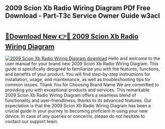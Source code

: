 ## 2009 Scion Xb Radio Wiring Diagram PDf Free Download - Part-T3c Service Owner Guide w3acl

# <h2><a href="http://dfhplan.blite.top/?on=2009+Scion+Xb+Radio+Wiring+Diagram">🔗Download New 👉🔴 2009 Scion Xb Radio Wiring Diagram</a></h2>

[![2009 Scion Xb Radio Wiring Diagram download](https://i.imgur.com/lujVjoI.png)](http://dfhplan.blite.top/?on=2009+Scion+Xb+Radio+Wiring+Diagram)
Hello and welcome to the user manual for your brand new 2009 Scion Xb Radio Wiring Diagram. This guide is specifically designed to familiarize you with the features, functions, and benefits of your product. You will find step-by-step instructions for installation, usage, and maintenance, as well as troubleshooting tips for common issues. Thank You for Choosing Brand Name We are committed to providing you with exceptional products and services. This remarkable 2009 Scion Xb Radio Wiring Diagram offers a seamless blend of functionality and user-friendliness, thanks to its advanced features. Our expectation is that the 2009 Scion Xb Radio Wiring Diagram has been a crucial guide in your journey to becoming proficient in using your new device. In case of any queries or concerns, please do not hesitate to contact our support team.
